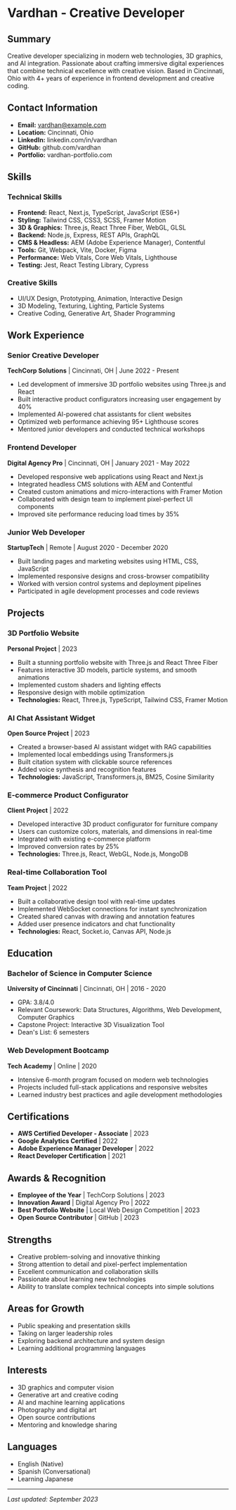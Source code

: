 # Vardhan - Creative Developer

## Summary
Creative developer specializing in modern web technologies, 3D graphics, and AI integration. Passionate about crafting immersive digital experiences that combine technical excellence with creative vision. Based in Cincinnati, Ohio with 4+ years of experience in frontend development and creative coding.

## Contact Information
- **Email:** vardhan@example.com
- **Location:** Cincinnati, Ohio
- **LinkedIn:** linkedin.com/in/vardhan
- **GitHub:** github.com/vardhan
- **Portfolio:** vardhan-portfolio.com

## Skills
### Technical Skills
- **Frontend:** React, Next.js, TypeScript, JavaScript (ES6+)
- **Styling:** Tailwind CSS, CSS3, SCSS, Framer Motion
- **3D & Graphics:** Three.js, React Three Fiber, WebGL, GLSL
- **Backend:** Node.js, Express, REST APIs, GraphQL
- **CMS & Headless:** AEM (Adobe Experience Manager), Contentful
- **Tools:** Git, Webpack, Vite, Docker, Figma
- **Performance:** Web Vitals, Core Web Vitals, Lighthouse
- **Testing:** Jest, React Testing Library, Cypress

### Creative Skills
- UI/UX Design, Prototyping, Animation, Interactive Design
- 3D Modeling, Texturing, Lighting, Particle Systems
- Creative Coding, Generative Art, Shader Programming

## Work Experience

### Senior Creative Developer
**TechCorp Solutions** | Cincinnati, OH | June 2022 - Present
- Led development of immersive 3D portfolio websites using Three.js and React
- Built interactive product configurators increasing user engagement by 40%
- Implemented AI-powered chat assistants for client websites
- Optimized web performance achieving 95+ Lighthouse scores
- Mentored junior developers and conducted technical workshops

### Frontend Developer
**Digital Agency Pro** | Cincinnati, OH | January 2021 - May 2022
- Developed responsive web applications using React and Next.js
- Integrated headless CMS solutions with AEM and Contentful
- Created custom animations and micro-interactions with Framer Motion
- Collaborated with design team to implement pixel-perfect UI components
- Improved site performance reducing load times by 35%

### Junior Web Developer
**StartupTech** | Remote | August 2020 - December 2020
- Built landing pages and marketing websites using HTML, CSS, JavaScript
- Implemented responsive designs and cross-browser compatibility
- Worked with version control systems and deployment pipelines
- Participated in agile development processes and code reviews

## Projects

### 3D Portfolio Website
**Personal Project** | 2023
- Built a stunning portfolio website with Three.js and React Three Fiber
- Features interactive 3D models, particle systems, and smooth animations
- Implemented custom shaders and lighting effects
- Responsive design with mobile optimization
- **Technologies:** React, Three.js, TypeScript, Tailwind CSS, Framer Motion

### AI Chat Assistant Widget
**Open Source Project** | 2023
- Created a browser-based AI assistant widget with RAG capabilities
- Implemented local embeddings using Transformers.js
- Built citation system with clickable source references
- Added voice synthesis and recognition features
- **Technologies:** JavaScript, Transformers.js, BM25, Cosine Similarity

### E-commerce Product Configurator
**Client Project** | 2022
- Developed interactive 3D product configurator for furniture company
- Users can customize colors, materials, and dimensions in real-time
- Integrated with existing e-commerce platform
- Improved conversion rates by 25%
- **Technologies:** Three.js, React, WebGL, Node.js, MongoDB

### Real-time Collaboration Tool
**Team Project** | 2022
- Built a collaborative design tool with real-time updates
- Implemented WebSocket connections for instant synchronization
- Created shared canvas with drawing and annotation features
- Added user presence indicators and chat functionality
- **Technologies:** React, Socket.io, Canvas API, Node.js

## Education

### Bachelor of Science in Computer Science
**University of Cincinnati** | Cincinnati, OH | 2016 - 2020
- GPA: 3.8/4.0
- Relevant Coursework: Data Structures, Algorithms, Web Development, Computer Graphics
- Capstone Project: Interactive 3D Visualization Tool
- Dean's List: 6 semesters

### Web Development Bootcamp
**Tech Academy** | Online | 2020
- Intensive 6-month program focused on modern web technologies
- Projects included full-stack applications and responsive websites
- Learned industry best practices and agile development methodologies

## Certifications
- **AWS Certified Developer - Associate** | 2023
- **Google Analytics Certified** | 2022
- **Adobe Experience Manager Developer** | 2022
- **React Developer Certification** | 2021

## Awards & Recognition
- **Employee of the Year** | TechCorp Solutions | 2023
- **Innovation Award** | Digital Agency Pro | 2022
- **Best Portfolio Website** | Local Web Design Competition | 2023
- **Open Source Contributor** | GitHub | 2023

## Strengths
- Creative problem-solving and innovative thinking
- Strong attention to detail and pixel-perfect implementation
- Excellent communication and collaboration skills
- Passionate about learning new technologies
- Ability to translate complex technical concepts into simple solutions

## Areas for Growth
- Public speaking and presentation skills
- Taking on larger leadership roles
- Exploring backend architecture and system design
- Learning additional programming languages

## Interests
- 3D graphics and computer vision
- Generative art and creative coding
- AI and machine learning applications
- Photography and digital art
- Open source contributions
- Mentoring and knowledge sharing

## Languages
- English (Native)
- Spanish (Conversational)
- Learning Japanese

---
*Last updated: September 2023*
